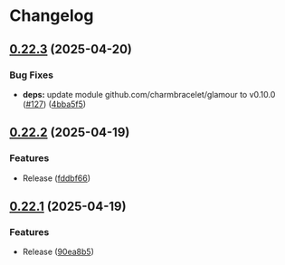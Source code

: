 # Changelog

## [0.22.3](https://github.com/koki-develop/gat/compare/v0.22.2...v0.22.3) (2025-04-20)


### Bug Fixes

* **deps:** update module github.com/charmbracelet/glamour to v0.10.0 ([#127](https://github.com/koki-develop/gat/issues/127)) ([4bba5f5](https://github.com/koki-develop/gat/commit/4bba5f5da244aad66ed99dc8c18d4d73434ad631))

## [0.22.2](https://github.com/koki-develop/gat/compare/v0.22.1...v0.22.2) (2025-04-19)


### Features

* Release ([fddbf66](https://github.com/koki-develop/gat/commit/fddbf66e487b98020babf3f540003cdaf21c3519))

## [0.22.1](https://github.com/koki-develop/gat/compare/v0.22.0...v0.22.1) (2025-04-19)


### Features

* Release ([90ea8b5](https://github.com/koki-develop/gat/commit/90ea8b5759c9b15d07e0fc808ca8280e91a3313e))
